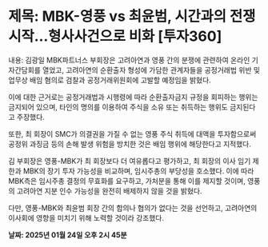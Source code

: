 # **제목: MBK-영풍 vs 최윤범, 시간과의 전쟁 시작…형사사건으로 비화 [투자360]**

  내용: 김광일 MBK파트너스 부회장은 고려아연과 영풍 간의 분쟁에 관련하여 온라인 기자간담회를 열었고, 고려아연의 순환출자 형성에 가담한 관계자들을 공정거래법 위반 및 업무상 배임 혐의로 검찰과 공정거래위원회에 고발할 예정임을 밝혔다.

이에 대한 근거로는 공정거래법과 시행령에 따라 순환출자금지 규정을 회피하는 행위는 금지되어 있으며, 타인의 명의를 이용하여 주식을 소유 또는 취득하는 행위도 금지된다고 주장했다.

또한, 최 회장이 SMC가 의결권을 가질 수 없는 영풍 주식 취득에 대액을 투자함으로써 공정위 과징금 등의 손해 발생 위험을 방치한 것은 배임 행위에 해당한다고 지적했다.

김 부회장은 영풍-MBK가 최 회장보다 더 여유롭다고 평가하고, 최 회장의 이사 임기 제한과 MBK의 장기 투자 가능성을 비교하며, 임시주총의 부당성을 호소했다. 이에 따라 MBK측은 임시주총 결정의 무효화를 요구하고, 가처분을 통해 이를 제지할 것이며, 영풍의 고려아연 지분 인수 가능성을 완전히 배제하지 않을 것을 밝혔다.

다만, 영풍-MBK와 최윤범 회장 간의 합의나 협의가 없다는 것을 선언하고, 고려아연의 이사회에 영향을 미치기 위해 노력할 것이라 강조했다.

  **날짜: 2025년 01월 24일 오후 2시 45분**